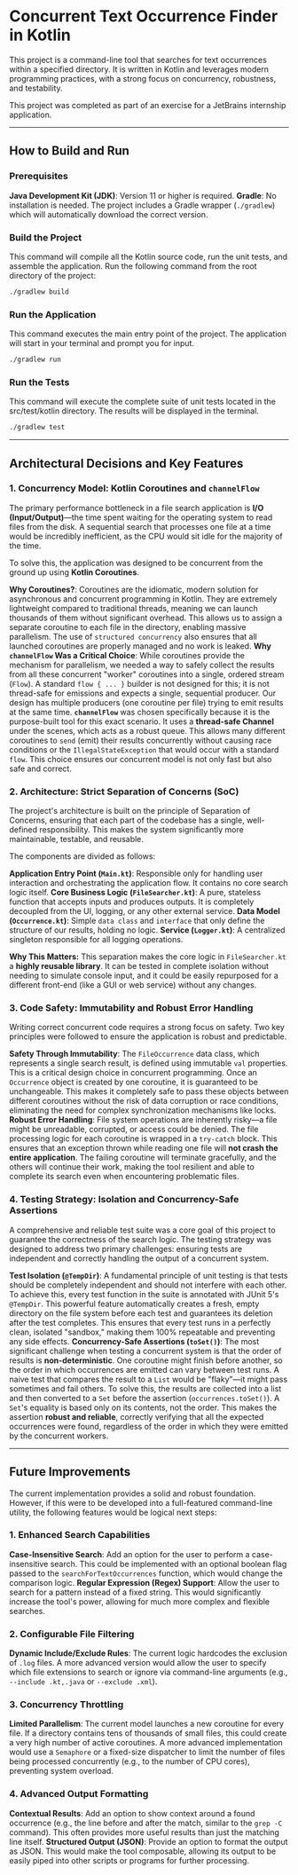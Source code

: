 # Concurrent Text Occurrence Finder in Kotlin
This project is a command-line tool that searches for text occurrences within a specified directory. It is written in Kotlin and leverages modern programming practices, with a strong focus on concurrency, robustness, and testability.

This project was completed as part of an exercise for a JetBrains internship application.

---

## How to Build and Run

### Prerequisites

**Java Development Kit (JDK)**: Version 11 or higher is required.
**Gradle**: No installation is needed. The project includes a Gradle wrapper (`./gradlew`) which will automatically download the correct version.

### Build the Project

This command will compile all the Kotlin source code, run the unit tests, and assemble the application. Run the following command from the root directory of the project:

```bash
./gradlew build
```

### Run the Application

This command executes the main entry point of the project. The application will start in your terminal and prompt you for input.

```bash
./gradlew run
```

### Run the Tests

This command will execute the complete suite of unit tests located in the src/test/kotlin directory. The results will be displayed in the terminal.

```bash
./gradlew test
```

---

## Architectural Decisions and Key Features

### 1. Concurrency Model: Kotlin Coroutines and `channelFlow`

The primary performance bottleneck in a file search application is **I/O (Input/Output)**—the time spent waiting for the operating system to read files from the disk. A sequential search that processes one file at a time would be incredibly inefficient, as the CPU would sit idle for the majority of the time.

To solve this, the application was designed to be concurrent from the ground up using **Kotlin Coroutines**.

**Why Coroutines?**: Coroutines are the idiomatic, modern solution for asynchronous and concurrent programming in Kotlin. They are extremely lightweight compared to traditional threads, meaning we can launch thousands of them without significant overhead. This allows us to assign a separate coroutine to each file in the directory, enabling massive parallelism. The use of `structured concurrency` also ensures that all launched coroutines are properly managed and no work is leaked.
**Why `channelFlow` Was a Critical Choice**: While coroutines provide the mechanism for parallelism, we needed a way to safely collect the results from all these concurrent "worker" coroutines into a single, ordered stream (`Flow`). A standard `flow { ... }` builder is not designed for this; it is not thread-safe for emissions and expects a single, sequential producer. Our design has multiple producers (one coroutine per file) trying to emit results at the same time.
**`channelFlow`** was chosen specifically because it is the purpose-built tool for this exact scenario. It uses a **thread-safe Channel** under the scenes, which acts as a robust queue. This allows many different coroutines to `send` (emit) their results concurrently without causing race conditions or the `IllegalStateException` that would occur with a standard `flow`. This choice ensures our concurrent model is not only fast but also safe and correct.

### 2. Architecture: Strict Separation of Concerns (SoC)

The project's architecture is built on the principle of Separation of Concerns, ensuring that each part of the codebase has a single, well-defined responsibility. This makes the system significantly more maintainable, testable, and reusable.

The components are divided as follows:

**Application Entry Point (`Main.kt`)**: Responsible only for handling user interaction and orchestrating the application flow. It contains no core search logic itself.
**Core Business Logic (`FileSearcher.kt`)**: A pure, stateless function that accepts inputs and produces outputs. It is completely decoupled from the UI, logging, or any other external service.
**Data Model (`Occurrence.kt`)**: Simple `data class` and `interface` that only define the structure of our results, holding no logic.
**Service (`Logger.kt`)**: A centralized singleton responsible for all logging operations.

**Why This Matters:** This separation makes the core logic in `FileSearcher.kt` a **highly reusable library**. It can be tested in complete isolation without needing to simulate console input, and it could be easily repurposed for a different front-end (like a GUI or web service) without any changes.

### 3. Code Safety: Immutability and Robust Error Handling

Writing correct concurrent code requires a strong focus on safety. Two key principles were followed to ensure the application is robust and predictable.

**Safety Through Immutability**: The `FileOccurrence` data class, which represents a single search result, is defined using immutable `val` properties. This is a critical design choice in concurrent programming. Once an `Occurrence` object is created by one coroutine, it is guaranteed to be unchangeable. This makes it completely safe to pass these objects between different coroutines without the risk of data corruption or race conditions, eliminating the need for complex synchronization mechanisms like locks.
**Robust Error Handling**: File system operations are inherently risky—a file might be unreadable, corrupted, or access could be denied. The file processing logic for each coroutine is wrapped in a `try-catch` block. This ensures that an exception thrown while reading one file will **not crash the entire application**. The failing coroutine will terminate gracefully, and the others will continue their work, making the tool resilient and able to complete its search even when encountering problematic files.

### 4. Testing Strategy: Isolation and Concurrency-Safe Assertions

A comprehensive and reliable test suite was a core goal of this project to guarantee the correctness of the search logic. The testing strategy was designed to address two primary challenges: ensuring tests are independent and correctly handling the output of a concurrent system.

**Test Isolation (`@TempDir`)**: A fundamental principle of unit testing is that tests should be completely independent and should not interfere with each other. To achieve this, every test function in the suite is annotated with JUnit 5's `@TempDir`. This powerful feature automatically creates a fresh, empty directory on the file system before each test and guarantees its deletion after the test completes. This ensures that every test runs in a perfectly clean, isolated "sandbox," making them 100% repeatable and preventing any side effects.
**Concurrency-Safe Assertions (`toSet()`)**: The most significant challenge when testing a concurrent system is that the order of results is **non-deterministic**. One coroutine might finish before another, so the order in which occurrences are emitted can vary between test runs. A naive test that compares the result to a `List` would be "flaky"—it might pass sometimes and fail others. To solve this, the results are collected into a list and then converted to a `Set` before the assertion (`occurrences.toSet()`). A `Set`'s equality is based only on its contents, not the order. This makes the assertion **robust and reliable**, correctly verifying that all the expected occurrences were found, regardless of the order in which they were emitted by the concurrent workers.

---

## Future Improvements

The current implementation provides a solid and robust foundation. However, if this were to be developed into a full-featured command-line utility, the following features would be logical next steps:

### 1. Enhanced Search Capabilities

**Case-Insensitive Search**: Add an option for the user to perform a case-insensitive search. This could be implemented with an optional boolean flag passed to the `searchForTextOccurrences` function, which would change the comparison logic.
**Regular Expression (Regex) Support**: Allow the user to search for a pattern instead of a fixed string. This would significantly increase the tool's power, allowing for much more complex and flexible searches.

### 2. Configurable File Filtering

**Dynamic Include/Exclude Rules**: The current logic hardcodes the exclusion of `.log` files. A more advanced version would allow the user to specify which file extensions to search or ignore via command-line arguments (e.g., `--include .kt,.java` or `--exclude .xml`).

### 3. Concurrency Throttling

**Limited Parallelism**: The current model launches a new coroutine for every file. If a directory contains tens of thousands of small files, this could create a very high number of active coroutines. A more advanced implementation would use a `Semaphore` or a fixed-size dispatcher to limit the number of files being processed concurrently (e.g., to the number of CPU cores), preventing system overload.

### 4. Advanced Output Formatting

**Contextual Results**: Add an option to show context around a found occurrence (e.g., the line before and after the match, similar to the `grep -C` command). This often provides more useful results than just the matching line itself.
**Structured Output (JSON)**: Provide an option to format the output as JSON. This would make the tool composable, allowing its output to be easily piped into other scripts or programs for further processing.